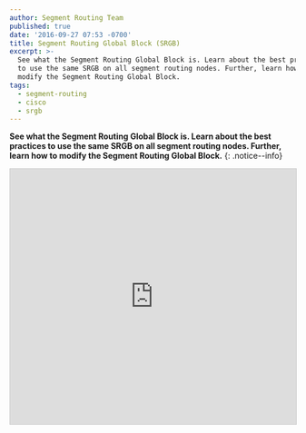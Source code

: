 ```yaml
---
author: Segment Routing Team
published: true
date: '2016-09-27 07:53 -0700'
title: Segment Routing Global Block (SRGB)
excerpt: >-
  See what the Segment Routing Global Block is. Learn about the best practices
  to use the same SRGB on all segment routing nodes. Further, learn how to
  modify the Segment Routing Global Block.
tags:
  - segment-routing
  - cisco
  - srgb
---
```


**See what the Segment Routing Global Block is. Learn about the best practices to use the same SRGB on all segment routing nodes. Further, learn how to modify the Segment Routing Global Block.**
{: .notice--info}

<iframe src="https://app.box.com/embed/preview/9m1a3uizlcgbgh31si3vdn2oy68v274t?theme=dark" width="800" height="450" frameborder="0" marginwidth="0" marginheight="0" scrolling="no" style="border:1px solid #CCC; border-width:1px; margin-bottom:5px; max-width: 100%;" allowfullscreen webkitallowfullscreen msallowfullscreen></iframe>
